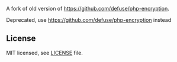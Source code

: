 A fork of old version of https://github.com/defuse/php-encryption.

Deprecated, use https://github.com/defuse/php-encryption instead

## License

MIT licensed, see [LICENSE](./LICENSE) file.
